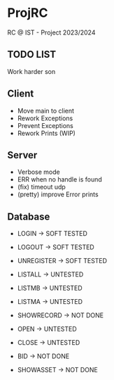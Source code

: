 # ProjRC

RC @ IST - Project 2023/2024

## TODO LIST

Work harder son

## Client

- Move main to client
- Rework Exceptions
- Prevent Exceptions
- Rework Prints (WIP)

## Server
- Verbose mode
- ERR when no handle is found
- (fix) timeout udp
- (pretty) improve Error prints

## Database

- LOGIN -> SOFT TESTED
- LOGOUT -> SOFT TESTED
- UNREGISTER -> SOFT TESTED
- LISTALL -> UNTESTED
- LISTMB -> UNTESTED
- LISTMA -> UNTESTED
- SHOWRECORD -> NOT DONE

- OPEN -> UNTESTED
- CLOSE -> UNTESTED
- BID -> NOT DONE
- SHOWASSET -> NOT DONE
